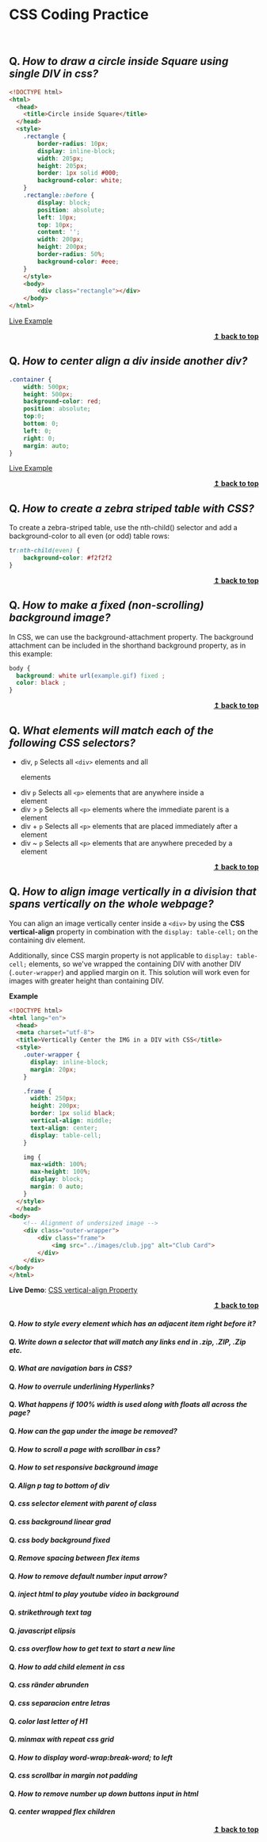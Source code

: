 # CSS Coding Practice

<br/>

## Q. ***How to draw a circle inside Square using single DIV in css?***

```html
<!DOCTYPE html>
<html>
  <head>
    <title>Circle inside Square</title>
  </head>
  <style>
    .rectangle {
        border-radius: 10px;
        display: inline-block;
        width: 205px;
        height: 205px;
        border: 1px solid #000;
        background-color: white;
    }
    .rectangle::before {
        display: block;
        position: absolute;
        left: 10px;
        top: 10px;
        content: '';
        width: 200px;
        height: 200px;
        border-radius: 50%;
        background-color: #eee;
    }
    </style>
    <body>
        <div class="rectangle"></div>
    </body>
</html>
```

[Live Example](https://learning-zone.github.io/css-interview-questions/circle.html)

<div align="right">
    <b><a href="#">↥ back to top</a></b>
</div>

## Q. ***How to center align a div inside another div?***

```css
.container {
	width: 500px;
	height: 500px;
	background-color: red;
	position: absolute;
	top:0;
	bottom: 0;
	left: 0;
	right: 0;
	margin: auto;
}
```

[Live Example](https://learning-zone.github.io/css-interview-questions/center-div.html) 

<div align="right">
    <b><a href="#">↥ back to top</a></b>
</div>

## Q. ***How to create a zebra striped table with CSS?***

To create a zebra-striped table, use the nth-child() selector and add a background-color to all even (or odd) table rows:

```css
tr:nth-child(even) {
    background-color: #f2f2f2
}
```

<div align="right">
    <b><a href="#">↥ back to top</a></b>
</div>

## Q. ***How to make a fixed (non-scrolling) background image?***

In CSS, we can use the background-attachment property. The background attachment can be included in the shorthand background property, as in this example:

```css
body {
  background: white url(example.gif) fixed ;
  color: black ;
}
```

<div align="right">
    <b><a href="#">↥ back to top</a></b>
</div>

## Q. ***What elements will match each of the following CSS selectors?***

* div, ```p``` Selects all ```<div>``` elements and all <p> elements
* div ```p``` Selects all ```<p>``` elements that are anywhere inside a <div> element
* div > ```p``` Selects all ```<p>``` elements where the immediate parent is a <div> element
* div + ```p``` Selects all ```<p>``` elements that are placed immediately after a <div> element
* div ~ ```p``` Selects all ```<p>``` elements that are anywhere preceded by a <div> element

<div align="right">
    <b><a href="#">↥ back to top</a></b>
</div>

## Q. ***How to align image vertically in a division that spans vertically on the whole webpage?***

You can align an image vertically center inside a `<div>` by using the **CSS vertical-align** property in combination with the `display: table-cell;` on the containing div element.

Additionally, since CSS margin property is not applicable to `display: table-cell;` elements, so we\'ve wrapped the containing DIV with another DIV (`.outer-wrapper`) and applied margin on it. This solution will work even for images with greater height than containing DIV.

**Example**

```html
<!DOCTYPE html>
<html lang="en">
  <head>
  <meta charset="utf-8">
  <title>Vertically Center the IMG in a DIV with CSS</title>
  <style>
    .outer-wrapper {
      display: inline-block; 
      margin: 20px;
    }

    .frame {  
      width: 250px;
      height: 200px;
      border: 1px solid black;
      vertical-align: middle;
      text-align: center;
      display: table-cell;
    } 

    img {
      max-width: 100%;
      max-height: 100%;
      display: block;
      margin: 0 auto;
    }
  </style>
  </head>
<body>
    <!-- Alignment of undersized image -->
    <div class="outer-wrapper">
        <div class="frame">
            <img src="../images/club.jpg" alt="Club Card">
        </div>
    </div>
</body>
</html>
```

**Live Demo**: [CSS vertical-align Property](https://learning-zone.github.io/css-interview-questions/assets/files/vertical-align.html) 

<div align="right">
    <b><a href="#">↥ back to top</a></b>
</div>

#### Q. ***How to style every element which has an adjacent item right before it?***
#### Q. ***Write down a selector that will match any links end in .zip, .ZIP, .Zip etc.***
#### Q. ***What are navigation bars in CSS?***
#### Q. ***How to overrule underlining Hyperlinks?***
#### Q. ***What happens if 100% width is used along with floats all across the page?***
#### Q. ***How can the gap under the image be removed?***
#### Q. ***How to scroll a page with scrollbar in css?***
#### Q. ***How to set responsive background image***
#### Q. ***Align p tag to bottom of div***
#### Q. ***css selector element with parent of class***
#### Q. ***css background linear grad***
#### Q. ***css body background fixed***
#### Q. ***Remove spacing between flex items***
#### Q. ***How to remove default number input arrow?***
#### Q. ***inject html to play youtube video in background***
#### Q. ***strikethrough text tag***
#### Q. ***javascript elipsis***
#### Q. ***css overflow how to get text to start a new line***
#### Q. ***How to add child element in css***
#### Q. ***css ränder abrunden***
#### Q. ***css separacion entre letras***
#### Q. ***color last letter of H1*** 
#### Q. ***minmax with repeat css grid***
#### Q. ***How to display word-wrap:break-word; to left*** 
#### Q. ***css scrollbar in margin not padding*** 
#### Q. ***How to remove number up down buttons input in html*** 
#### Q. ***center wrapped flex children***

<div align="right">
    <b><a href="#">↥ back to top</a></b>
</div>
